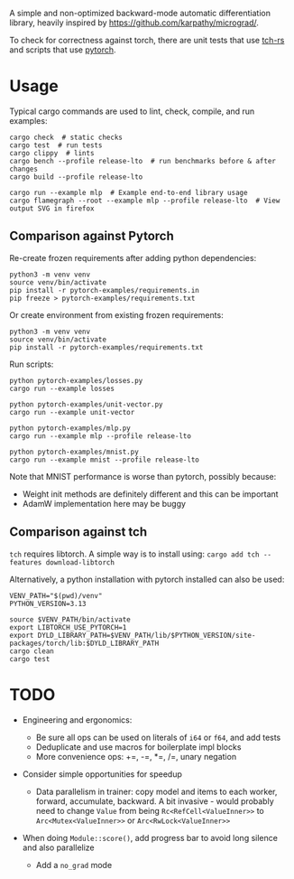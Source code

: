 A simple and non-optimized backward-mode automatic differentiation library, heavily inspired by https://github.com/karpathy/micrograd/.

To check for correctness against torch, there are unit tests that use [tch-rs](https://github.com/LaurentMazare/tch-rs) and scripts that use [pytorch](https://github.com/pytorch/pytorch).

# Usage

Typical cargo commands are used to lint, check, compile, and run examples:

```shell
cargo check  # static checks
cargo test  # run tests
cargo clippy  # lints
cargo bench --profile release-lto  # run benchmarks before & after changes
cargo build --profile release-lto

cargo run --example mlp  # Example end-to-end library usage
cargo flamegraph --root --example mlp --profile release-lto  # View output SVG in firefox
```

## Comparison against Pytorch

Re-create frozen requirements after adding python dependencies:
```shell
python3 -m venv venv
source venv/bin/activate
pip install -r pytorch-examples/requirements.in
pip freeze > pytorch-examples/requirements.txt
```

Or create environment from existing frozen requirements:
```shell
python3 -m venv venv
source venv/bin/activate
pip install -r pytorch-examples/requirements.txt
```

Run scripts:
```shell
python pytorch-examples/losses.py
cargo run --example losses

python pytorch-examples/unit-vector.py
cargo run --example unit-vector

python pytorch-examples/mlp.py
cargo run --example mlp --profile release-lto

python pytorch-examples/mnist.py
cargo run --example mnist --profile release-lto
```

Note that MNIST performance is worse than pytorch, possibly because:
- Weight init methods are definitely different and this can be important
- AdamW implementation here may be buggy

## Comparison against tch

`tch` requires libtorch. A simple way is to install using: `cargo add tch --features download-libtorch`

Alternatively, a python installation with pytorch installed can also be used:
```shell
VENV_PATH="$(pwd)/venv"
PYTHON_VERSION=3.13

source $VENV_PATH/bin/activate
export LIBTORCH_USE_PYTORCH=1
export DYLD_LIBRARY_PATH=$VENV_PATH/lib/$PYTHON_VERSION/site-packages/torch/lib:$DYLD_LIBRARY_PATH
cargo clean
cargo test
```

# TODO

- Engineering and ergonomics:
    - Be sure all ops can be used on literals of `i64` or `f64`, and add tests
    - Deduplicate and use macros for boilerplate impl blocks
    - More convenience ops: +=, -=, *=, /=, unary negation

- Consider simple opportunities for speedup
    - Data parallelism in trainer: copy model and items to each worker, forward, accumulate, backward.
      A bit invasive - would probably need to change `Value` from being `Rc<RefCell<ValueInner>>` to `Arc<Mutex<ValueInner>>` or `Arc<RwLock<ValueInner>>`

- When doing `Module::score()`, add progress bar to avoid long silence and also parallelize
    - Add a `no_grad` mode
